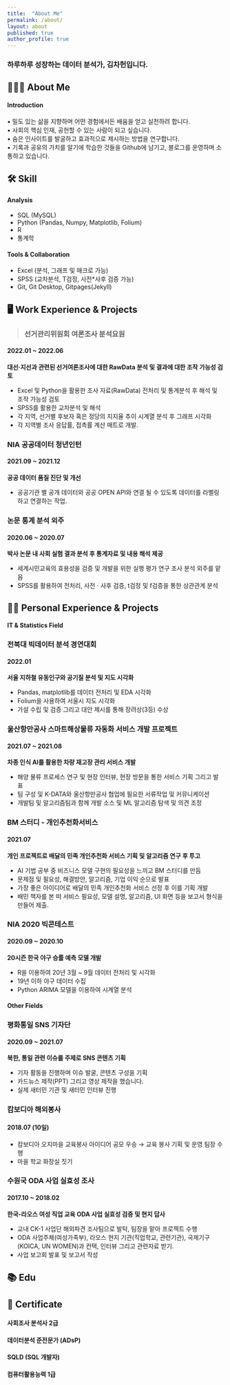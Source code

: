 ```yaml
---
title:  "About Me"
permalink: /about/
layout: about
published: true
author_profile: true
---
```


### 하루하루 성장하는 데이터 분석가, 김차헌입니다.

## 👨🏻‍🔧 About Me

#### **Introduction**

▪ 밀도 있는 삶을 지향하며 어떤 경험에서든 배움을 얻고 실천하려 합니다.  
▪ 사회의 핵심 인재, 공헌할 수 있는 사람이 되고 싶습니다.  
▪ 숨은 인사이트를 발굴하고 효과적으로 제시하는 방법을 연구합니다.  
▪ 기록과 공유의 가치를 알기에 학습한 것들을 Github에 남기고, 블로그를 운영하며 소통하고 있습니다.   

## 🛠 Skill

#### Analysis

- SQL (MySQL)
- Python (Pandas, Numpy, Matplotlib, Folium)
- R 
- 통계학 

#### Tools & Collaboration

- Excel (분석, 그래프 및 매크로 가능)
- SPSS (교차분석, T검정, 사전*사후 검증 가능)
- Git, Git Desktop, Gitpages(Jekyll)

## 🖥 Work Experience & Projects

> ### 선거관리위원회 여론조사 분석요원
#### 2022.01 ~ 2022.06

**대선·지선과 관련된 선거여론조사에 대한 RawData 분석 및 결과에 대한 조작 가능성 검토**

- Excel 및 Python을 활용한 조사 자료(RawData) 전처리 및 통계분석 후 해석 및 조작 가능성 검토 
- SPSS를 활용한 교차분석 및 해석
- 각 지역, 선거별 후보자 혹은 정당의 지지율 추이 시계열 분석 후 그래프 시각화
- 각 지역별 조사 응답률, 접촉률 계산 매트로 개발. 

### NIA 공공데이터 청년인턴 
#### 2021.09 ~ 2021.12

**공공 데이터 품질 진단 및 개선**

- 공공기관 별 공개 데이터와 공공 OPEN API와 연결 될 수 있도록 데이터를 라벨링하고 연결하는 작업. 

### 논문 통계 분석 외주
#### 2020.06 ~ 2020.07 

**박사 논문 내 사회 실험 결과 분석 후 통계자료 및 내용 해석 제공**

- 세계시민교육의 효용성을 검증 및 개발을 위한 실행 평가 연구 조사 분석 외주를 맡음
- SPSS를 활용하여 전처리, 사전 $\cdot$ 사후 검증, t검정 및 f검증을 통한 상관관계 분석

## 🧗🏻 Personal Experience & Projects

#### IT & Statistics Field

### 전북대 빅데이터 분석 경연대회 
#### 2022.01

**서울 지하철 유동인구와 공기질 분석 및 지도 시각화**

- Pandas, matplotlib를 데이터 전처리 및 EDA 시각화
- Folium을 사용하여 서울시 지도 시각화 
- 가설 수립 및 검증 그리고 대안 제시를 통해 장려상(3등) 수상

### 울산항만공사 스마트해상물류 자동화 서비스 개발 프로젝트
#### 2021.07 ~ 2021.08

**차종 인식 AI를 활용한 차량 재고장 관리 서비스 개발**

- 해양 물류 프로세스 연구 및 현장 인터뷰, 현장 방문을 통한 서비스 기획 그리고 발표
- 팀 구성 및 K-DATA와 울산항만공사 협업에 필요한 서류작업 및 커뮤니케이션
- 개발팀 및 알고리즘팀과 함께 개발 소스 및 ML 알고리즘 탐색 및 의견 조정

### BM 스터디 - 개인추천화서비스 
#### 2021.07

**개인 프로젝트로 배달의 민족 개인추천화 서비스 기획 및 알고리즘 연구 후 투고**

- AI 기법 공부 중 비즈니스 모델 구현의 필요성을 느끼고 BM 스터디를 만듬
- 문제점 및 필요성, 해결방안, 알고리즘, 기업 이익 순으로 발표
- 가장 좋은 아이디어로 배달의 민족 개인추천화 서비스 선정 후 이를 기획 개발
- 배민 책자를 본 떠 서비스 필요성, 모델 설명, 알고리즘, UI 화면 등을 보고서 형식을 만들어 제출. 

### NIA 2020 빅콘테스트 
#### 2020.09 ~ 2020.10

**20시즌 한국 야구 승률 예측 모델 개발**

- R을 이용하여 20년 3월 ~ 9월 데이터 전처리 및 시각화 
- 19년 이하 야구 데이터 수집
- Python ARIMA 모델을 이용하여 시계열 분석 

#### Other Fields

### 평화통일 SNS 기자단
#### 2020.09 ~ 2021.07

**북한, 통일 관련 이슈를 주제로 SNS 콘텐츠 기획**

- 기자 활동을 진행하며 이슈 발굴, 콘텐츠 구성을 기획
- 카드뉴스 제작(PPT) 그리고 영상 제작을 했습니다. 
- 실제 새터민 기관 및 새터민 인터뷰 진행

### 캄보디아 해외봉사 
#### 2018.07 (10일)

- 캄보디아 오지마을 교육봉사 아이디어 공모 우승 $\to$ 교육 봉사 기획 및 운영 팀장 수행
- 마을 학교 화장실 짓기 

### 수원국 ODA 사업 실효성 조사 
#### 2017.10 ~ 2018.02 

**한국-라오스 여성 직업 교육 ODA 사업 실효성 검증 및 현지 답사**

- 교내 CK-1 사업단 해외파견 조사팀으로 발탁, 팀장을 맡아 프로젝트 수행
- ODA 사업주체(여성가족부), 라오스 현지 기관(직업학교, 관련기관), 국제기구(KOICA, UN WOMEN)과 컨택, 인터뷰 그리고 관련자료 받기. 
- 사업 보고회 발표 및 보고서 작성

## 📚 Edu

## 📜 Certificate 

#### 사회조사 분석사 2급 

#### 데이터분석 준전문가 (ADsP)

#### SQLD (SQL 개발자)

#### 컴퓨터활용능력 1급

</br>
</br>
</br>